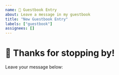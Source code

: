 ```yaml
---
name: 💬 Guestbook Entry
about: Leave a message in my guestbook
title: "New Guestbook Entry"
labels: ["guestbook"]
assignees: []
---
```


# 👋 Thanks for stopping by!

Leave your message below:


